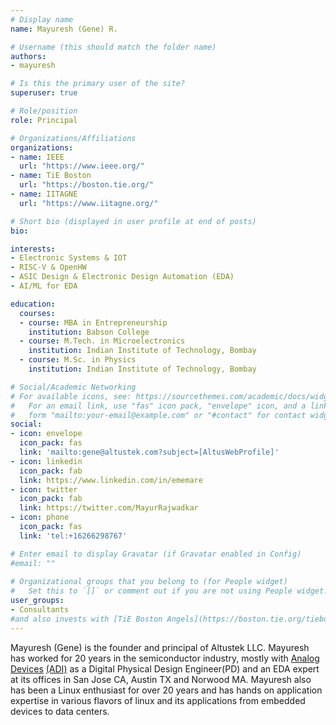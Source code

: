 ```yaml
---
# Display name
name: Mayuresh (Gene) R.

# Username (this should match the folder name)
authors:
- mayuresh

# Is this the primary user of the site?
superuser: true

# Role/position
role: Principal 

# Organizations/Affiliations
organizations:
- name: IEEE
  url: "https://www.ieee.org/"
- name: TiE Boston
  url: "https://boston.tie.org/"
- name: IITAGNE
  url: "https://www.iitagne.org/"

# Short bio (displayed in user profile at end of posts)
bio: 

interests:
- Electronic Systems & IOT
- RISC-V & OpenHW
- ASIC Design & Electronic Design Automation (EDA)
- AI/ML for EDA

education:
  courses:
  - course: MBA in Entrepreneurship
    institution: Babson College 
  - course: M.Tech. in Microelectronics
    institution: Indian Institute of Technology, Bombay
  - course: M.Sc. in Physics
    institution: Indian Institute of Technology, Bombay

# Social/Academic Networking
# For available icons, see: https://sourcethemes.com/academic/docs/widgets/#icons
#   For an email link, use "fas" icon pack, "envelope" icon, and a link in the
#   form "mailto:your-email@example.com" or "#contact" for contact widget.
social:
- icon: envelope
  icon_pack: fas
  link: 'mailto:gene@altustek.com?subject=[AltusWebProfile]'
- icon: linkedin
  icon_pack: fab
  link: https://www.linkedin.com/in/ememare
- icon: twitter
  icon_pack: fab
  link: https://twitter.com/MayurRajwadkar
- icon: phone
  icon_pack: fas
  link: 'tel:+16266298767'

# Enter email to display Gravatar (if Gravatar enabled in Config)
#email: ""
  
# Organizational groups that you belong to (for People widget)
#   Set this to `[]` or comment out if you are not using People widget.  
user_groups:
- Consultants
#and also invests with [TiE Boston Angels](https://boston.tie.org/tiebostonangels/). 
---
```


Mayuresh (Gene) is the founder and principal of Altustek LLC.
Mayuresh has worked for 20 years in the semiconductor industry, mostly with [Analog Devices](https://www.analog.com) [(ADI)](https://finance.yahoo.com/quote/ADI/) as a Digital Physical Design Engineer(PD) and an EDA expert at its offices in San Jose CA, Austin TX and Norwood MA. Mayuresh also has been a Linux enthusiast for over 20 years and has hands on application expertise in various flavors of linux and its applications from embedded devices to data centers.  
